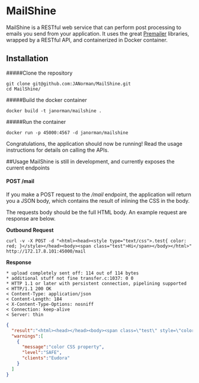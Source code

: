 MailShine
=========

MailShine is a RESTful web service that can perform post processing to emails you send from your application. It uses the great [Premailer](https://github.com/premailer/premailer/) libraries, wrapped by a RESTful API, and containerized in Docker container.

## Installation

#####Clone the repository
````
git clone git@github.com:JANorman/MailShine.git
cd MailShine/
````

#####Build the docker container
````
docker build -t janorman/mailshine .
````

#####Run the container
````
docker run -p 45000:4567 -d janorman/mailshine
````

Congratulations, the application should now be running! Read the usage instructions for details on calling the APIs.

##Usage
MailShine is still in development, and currently exposes the current endpoints

#### POST /mail
If you make a POST request to the _/mail_ endpoint, the application will return you a JSON body, which contains the result of inlining the CSS in the body. 

The requests body should be the full HTML body. An example request are response are below.

**Outbound Request**
````
curl -v -X POST -d "<html><head><style type="text/css">.test{ color: red; }</style></head><body><span class="test">Hi</span></body></html>" http://172.17.8.101:45000/mail
````

**Response**
````
* upload completely sent off: 114 out of 114 bytes
* additional stuff not fine transfer.c:1037: 0 0
* HTTP 1.1 or later with persistent connection, pipelining supported
< HTTP/1.1 200 OK
< Content-Type: application/json
< Content-Length: 184
< X-Content-Type-Options: nosniff
< Connection: keep-alive
< Server: thin
````
````json
{
  "result":"<html><head></head><body><span class=\"test\" style=\"color: red;\">Hi</span></body></html>",
  "warnings":[
    {
      "message":"color CSS property",
      "level":"SAFE",
      "clients":"Eudora"
    }
  ]
}
````

